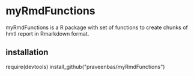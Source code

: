 # myRmdFunctions
myRmdFunctions is a R package  with set of functions to create chunks of hmtl report in Rmarkdown format.

## installation
require(devtools)
install_github("praveenbas/myRmdFunctions")
